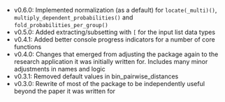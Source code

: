 - v0.6.0: Implemented normalization (as a default) for `locate(_multi)()`, `multiply_dependent_probabilities()` and `fold_probabilities_per_group()`
- v0.5.0: Added extracting/subsetting with `[` for the input list data types
- v0.4.1: Added better console progress indicators for a number of core functions
- v0.4.0: Changes that emerged from adjusting the package again to the research application it was initially written for. Includes many minor adjustments in names and logic
- v0.3.1: Removed default values in bin_pairwise_distances
- v0.3.0: Rewrite of most of the package to be independently useful beyond the paper it was written for
